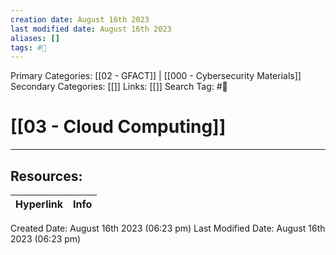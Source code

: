 ```yaml
---
creation date: August 16th 2023
last modified date: August 16th 2023
aliases: []
tags: #📖
---
```


Primary Categories: [[02 - GFACT]] | [[000 - Cybersecurity Materials]]
Secondary Categories: [[]] 
Links: [[]] 
Search Tag: #📖  

# [[03 - Cloud Computing]]  





___

## Resources:

| Hyperlink | Info |
| --------- | ---- |


Created Date: August 16th 2023 (06:23 pm) 
Last Modified Date: August 16th 2023 (06:23 pm)
